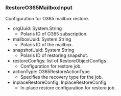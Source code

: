 ### RestoreO365MailboxInput
Configuration for O365 mailbox restore.

- orgUuid: System.String
  - Polaris ID of O365 subscription.
- mailboxUuid: System.String
  - Polaris ID of the mailbox.
- snapshotUuid: System.String
  - Polaris ID of restoring snapshot.
- restoreConfigs: list of RestoreObjectConfigs
  - Configuration for restore job.
- actionType: O365RestoreActionType
  - Specifies the recovery type for the job.
- inplaceRestoreConfig: InplaceRestoreConfig
  - In-place restore configuration for restore job.
